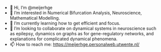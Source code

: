 - 👋 Hi, I’m @meijerhge
- 👀 I’m interested in Numerical Bifurcation Analysis, Neuroscience, Mathematical Modelling.
- 🌱 I’m currently learning how to get efficient and focus.
- 💞️ I’m looking to collaborate on dynamical systems in neuroscience such as epilepsy, dynamics on graphs as for gene-regulatory networks, and explanations for complicated dynamical phenomena.
- 📫 How to reach me: https://meijerhge.personalweb.utwente.nl/

<!---
meijerhge/meijerhge is a ✨ special ✨ repository because its `README.md` (this file) appears on your GitHub profile.
You can click the Preview link to take a look at your changes.
--->
